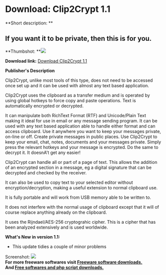 # Download: Clip2Crypt 1.1

**Short description: **

## If you want it to be private, then this is for you.

  
**Thumbshot: **![](http://www.freewarefiles.com/screenshot/clip2crypt_md.jpg)   
  
**Download link:** [Download Clip2Crypt 1.1](http://freesoftwares.boysofts.com/Clip2Crypt_program_65047.html)  
  

**Publisher's Description**  
  

Clip2Crypt, unlike most tools of this type, does not need to be accessed once
set up and it can be used with almost any text based application.

Clip2Crypt uses the clipboard as a transfer medium and is operated by using
global hotkeys to force copy and paste operations. Text is automatically
encrypted or decrypted.

It can manipulate both RichText Format (RTF) and Unicode/Plain Text making it
ideal for use in email or any message sending program. It can be used with any
text based application able to handle either format and can access clipboard.
Use it anywhere you want to keep your messages private, on-line or off. Create
private messages in public places. Use Clip2Crypt to keep your email, chat,
notes, documents and your messages private. Simply press the relevant hotkeys
and your message is encrypted. Do the same to decrypt it. It doesnA't get any
easier!

Clip2Crypt can handle all or part of a page of text. This allows the addition
of an encrypted section in a message, eg a digital signature that can be
decrypted and checked by the receiver.

It can also be used to copy text to your selected editor without
encryption/decryption, making a useful extension to normal clipboard use.

It is fully portable and will work from USB memory able to be written to.

It does not interfere with the normal usage of clipboard except that it will
of course replace anything already on the clipboard.

It uses the Rijndael/AES-256 cryptograhic cipher. This is a cipher that has
been analyzed extensively and is used worldwide.

**What's New in version 1.1:**

  * This update tidies a couple of minor problems 

  
  
Screenshot: ![](http://www.freewarefiles.com/screenshot/clip2crypt.jpg)  
**For more freeware softwares visit [Freeware software downloads.](http://freesoftwares.boysofts.com/)**   
**And [Free softwares and php script downloads.](http://www.boysofts.com/)**

